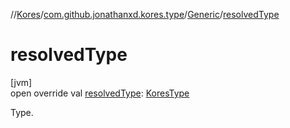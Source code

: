 //[Kores](../../../index.md)/[com.github.jonathanxd.kores.type](../index.md)/[Generic](index.md)/[resolvedType](resolved-type.md)

# resolvedType

[jvm]\
open override val [resolvedType](resolved-type.md): [KoresType](../-kores-type/index.md)

Type.
